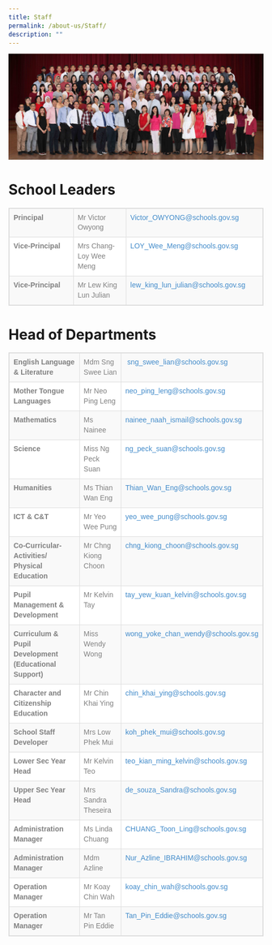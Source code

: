 ```yaml
---
title: Staff
permalink: /about-us/Staff/
description: ""
---
```

![](/images/All%20Staff%20v2.jpg)
# School Leaders

<table class="table table-bordered table-striped table-responsive" style="box-sizing: border-box; border-collapse: collapse; border-spacing: 0px; background-color: rgb(255, 255, 255); width: 841px; max-width: 100%; margin-bottom: 20px; border: 1px solid rgb(221, 221, 221); min-height: 0.01%; overflow-x: auto; color: rgb(128, 128, 128); font-family: Helvetica, Verdana, Arial, sans-serif; font-size: 14px; font-style: normal; font-variant-ligatures: normal; font-variant-caps: normal; font-weight: 400; letter-spacing: normal; orphans: 2; text-align: start; text-transform: none; white-space: normal; widows: 2; word-spacing: 0px; -webkit-text-stroke-width: 0px; text-decoration-thickness: initial; text-decoration-style: initial; text-decoration-color: initial;"><tbody style="box-sizing: border-box;"><tr style="box-sizing: border-box; background-color: rgb(249, 249, 249);"><td style="box-sizing: border-box; padding: 8px; line-height: 1.42857; vertical-align: top; border: 1px solid rgb(221, 221, 221); width: 271px;"><strong style="box-sizing: border-box; font-weight: 700;">Principal</strong></td><td style="box-sizing: border-box; padding: 8px; line-height: 1.42857; vertical-align: top; border: 1px solid rgb(221, 221, 221); width: 206px;">Mr Victor Owyong</td><td style="box-sizing: border-box; padding: 8px; line-height: 1.42857; vertical-align: top; border: 1px solid rgb(221, 221, 221); width: 344px;"><a class="rABsFf RffVmb AL18ce" href="mailto:Victor_OWYONG@schools.gov.sg" target="_blank" rel="noopener" data-tooltip-position="top" data-tooltip="From your Google Contacts" style="box-sizing: border-box; background-color: transparent; color: rgb(66, 139, 202); text-decoration: none;">Victor_OWYONG@schools.gov.sg</a></td></tr><tr style="box-sizing: border-box;"><td style="box-sizing: border-box; padding: 8px; line-height: 1.42857; vertical-align: top; border: 1px solid rgb(221, 221, 221); width: 271px;"><strong style="box-sizing: border-box; font-weight: 700;">Vice-Principal</strong></td><td style="box-sizing: border-box; padding: 8px; line-height: 1.42857; vertical-align: top; border: 1px solid rgb(221, 221, 221); width: 206px;">Mrs Chang-Loy Wee Meng</td><td style="box-sizing: border-box; padding: 8px; line-height: 1.42857; vertical-align: top; border: 1px solid rgb(221, 221, 221); width: 344px;"><a href="mailto:LOY_Wee_Meng@schools.gov.sg" style="box-sizing: border-box; background-color: transparent; color: rgb(66, 139, 202); text-decoration: none;">LOY_Wee_Meng@schools.gov.sg</a></td></tr><tr style="box-sizing: border-box; background-color: rgb(249, 249, 249);"><td style="box-sizing: border-box; padding: 8px; line-height: 1.42857; vertical-align: top; border: 1px solid rgb(221, 221, 221); width: 271px;"><strong style="box-sizing: border-box; font-weight: 700;">Vice-Principal</strong></td><td style="box-sizing: border-box; padding: 8px; line-height: 1.42857; vertical-align: top; border: 1px solid rgb(221, 221, 221); width: 206px;">Mr Lew King Lun Julian</td><td style="box-sizing: border-box; padding: 8px; line-height: 1.42857; vertical-align: top; border: 1px solid rgb(221, 221, 221); width: 344px;"><a href="mailto:lew_king_lun_julian@schools.gov.sg" style="box-sizing: border-box; background-color: transparent; color: rgb(66, 139, 202); text-decoration: none;">lew_king_lun_julian@schools.gov.sg</a></td></tr></tbody></table>





# Head of Departments
<table class="table table-bordered table-striped table-responsive" style="box-sizing: border-box; border-collapse: collapse; border-spacing: 0px; background-color: rgb(255, 255, 255); width: 713.667px; max-width: 100%; margin-bottom: 20px; border: 1px solid rgb(221, 221, 221); min-height: 0.01%; overflow-x: auto; color: rgb(128, 128, 128); font-family: Helvetica, Verdana, Arial, sans-serif; font-size: 14px; font-style: normal; font-variant-ligatures: normal; font-variant-caps: normal; font-weight: 400; letter-spacing: normal; orphans: 2; text-align: start; text-transform: none; white-space: normal; widows: 2; word-spacing: 0px; -webkit-text-stroke-width: 0px; text-decoration-thickness: initial; text-decoration-style: initial; text-decoration-color: initial;"><tbody style="box-sizing: border-box;"><tr style="box-sizing: border-box; background-color: rgb(249, 249, 249); height: 20px;"><td width="33%" style="box-sizing: border-box; padding: 8px; line-height: 1.42857; vertical-align: top; border: 1px solid rgb(221, 221, 221); height: 20px;"><strong style="box-sizing: border-box; font-weight: 700;">English Language &amp; Literature</strong></td><td width="19%" style="box-sizing: border-box; padding: 8px; line-height: 1.42857; vertical-align: top; border: 1px solid rgb(221, 221, 221); height: 20px;">Mdm Sng Swee Lian</td><td width="48%" style="box-sizing: border-box; padding: 8px; line-height: 1.42857; vertical-align: top; border: 1px solid rgb(221, 221, 221); height: 20px;">&nbsp;<a href="mailto:sng_swee_lian@schools.gov.sg" style="box-sizing: border-box; background-color: transparent; color: rgb(66, 139, 202); text-decoration: none;">sng_swee_lian@schools.gov.sg</a></td></tr><tr style="box-sizing: border-box; height: 20px;"><td style="box-sizing: border-box; padding: 8px; line-height: 1.42857; vertical-align: top; border: 1px solid rgb(221, 221, 221); height: 20px;"><strong style="box-sizing: border-box; font-weight: 700;">Mother Tongue Languages</strong></td><td style="box-sizing: border-box; padding: 8px; line-height: 1.42857; vertical-align: top; border: 1px solid rgb(221, 221, 221); height: 20px;">Mr Neo Ping Leng</td><td style="box-sizing: border-box; padding: 8px; line-height: 1.42857; vertical-align: top; border: 1px solid rgb(221, 221, 221); height: 20px;"><a href="mailto:neo_ping_leng@schools.gov.sg" style="box-sizing: border-box; background-color: transparent; color: rgb(66, 139, 202); text-decoration: none;">neo_ping_leng@schools.gov.sg</a></td></tr><tr style="box-sizing: border-box; background-color: rgb(249, 249, 249); height: 20px;"><td style="box-sizing: border-box; padding: 8px; line-height: 1.42857; vertical-align: top; border: 1px solid rgb(221, 221, 221); height: 20px;"><strong style="box-sizing: border-box; font-weight: 700;">Mathematics</strong></td><td style="box-sizing: border-box; padding: 8px; line-height: 1.42857; vertical-align: top; border: 1px solid rgb(221, 221, 221); height: 20px;">Ms Nainee</td><td style="box-sizing: border-box; padding: 8px; line-height: 1.42857; vertical-align: top; border: 1px solid rgb(221, 221, 221); height: 20px;"><a href="mailto:nainee_naah_ismail@schools.gov.sg" style="box-sizing: border-box; background-color: transparent; color: rgb(66, 139, 202); text-decoration: none;">nainee_naah_ismail@schools.gov.sg</a></td></tr><tr style="box-sizing: border-box; height: 20px;"><td style="box-sizing: border-box; padding: 8px; line-height: 1.42857; vertical-align: top; border: 1px solid rgb(221, 221, 221); height: 20px;"><strong style="box-sizing: border-box; font-weight: 700;">Science</strong></td><td style="box-sizing: border-box; padding: 8px; line-height: 1.42857; vertical-align: top; border: 1px solid rgb(221, 221, 221); height: 20px;">Miss Ng Peck Suan</td><td style="box-sizing: border-box; padding: 8px; line-height: 1.42857; vertical-align: top; border: 1px solid rgb(221, 221, 221); height: 20px;"><a href="mailto:ng_peck_suan@schools.gov.sg" style="box-sizing: border-box; background-color: transparent; color: rgb(66, 139, 202); text-decoration: none;">ng_peck_suan@schools.gov.sg</a></td></tr><tr style="box-sizing: border-box; background-color: rgb(249, 249, 249); height: 20px;"><td style="box-sizing: border-box; padding: 8px; line-height: 1.42857; vertical-align: top; border: 1px solid rgb(221, 221, 221); height: 20px;"><strong style="box-sizing: border-box; font-weight: 700;">Humanities</strong></td><td style="box-sizing: border-box; padding: 8px; line-height: 1.42857; vertical-align: top; border: 1px solid rgb(221, 221, 221); height: 20px;">Ms Thian Wan Eng</td><td style="box-sizing: border-box; padding: 8px; line-height: 1.42857; vertical-align: top; border: 1px solid rgb(221, 221, 221); height: 20px;"><a href="mailto:Thian_Wan_Eng@schools.gov.sg" style="box-sizing: border-box; background-color: transparent; color: rgb(66, 139, 202); text-decoration: none;">Thian_Wan_Eng@schools.gov.sg</a></td></tr><tr style="box-sizing: border-box; height: 20px;"><td style="box-sizing: border-box; padding: 8px; line-height: 1.42857; vertical-align: top; border: 1px solid rgb(221, 221, 221); height: 20px;"><strong style="box-sizing: border-box; font-weight: 700;">ICT &amp; C&amp;T</strong></td><td style="box-sizing: border-box; padding: 8px; line-height: 1.42857; vertical-align: top; border: 1px solid rgb(221, 221, 221); height: 20px;">Mr Yeo Wee Pung</td><td style="box-sizing: border-box; padding: 8px; line-height: 1.42857; vertical-align: top; border: 1px solid rgb(221, 221, 221); height: 20px;"><a href="mailto:yeo_wee_pung@schools.gov.sg" style="box-sizing: border-box; background-color: transparent; color: rgb(66, 139, 202); text-decoration: none;">yeo_wee_pung@schools.gov.sg</a></td></tr><tr style="box-sizing: border-box; background-color: rgb(249, 249, 249); height: 20px;"><td style="box-sizing: border-box; padding: 8px; line-height: 1.42857; vertical-align: top; border: 1px solid rgb(221, 221, 221); height: 20px;"><strong style="box-sizing: border-box; font-weight: 700;">Co-Curricular-Activities/ Physical Education&nbsp;</strong></td><td style="box-sizing: border-box; padding: 8px; line-height: 1.42857; vertical-align: top; border: 1px solid rgb(221, 221, 221); height: 20px;">Mr Chng Kiong Choon</td><td style="box-sizing: border-box; padding: 8px; line-height: 1.42857; vertical-align: top; border: 1px solid rgb(221, 221, 221); height: 20px;"><a href="mailto:chng_kiong_choon@schools.gov.sg" style="box-sizing: border-box; background-color: transparent; color: rgb(66, 139, 202); text-decoration: none;">chng_kiong_choon@schools.gov.sg</a></td></tr><tr style="box-sizing: border-box; height: 20px;"><td style="box-sizing: border-box; padding: 8px; line-height: 1.42857; vertical-align: top; border: 1px solid rgb(221, 221, 221); height: 20px;"><strong style="box-sizing: border-box; font-weight: 700;">Pupil Management &amp; Development</strong></td><td style="box-sizing: border-box; padding: 8px; line-height: 1.42857; vertical-align: top; border: 1px solid rgb(221, 221, 221); height: 20px;">Mr Kelvin Tay</td><td style="box-sizing: border-box; padding: 8px; line-height: 1.42857; vertical-align: top; border: 1px solid rgb(221, 221, 221); height: 20px;"><a href="mailto:tay_yew_kuan_kelvin@schools.gov.sg" style="box-sizing: border-box; background-color: transparent; color: rgb(66, 139, 202); text-decoration: none;">tay_yew_kuan_kelvin@schools.gov.sg</a></td></tr><tr style="box-sizing: border-box; background-color: rgb(249, 249, 249); height: 20px;"><td style="box-sizing: border-box; padding: 8px; line-height: 1.42857; vertical-align: top; border: 1px solid rgb(221, 221, 221); height: 20px;"><strong style="box-sizing: border-box; font-weight: 700;">Curriculum &amp; Pupil Development (Educational Support)</strong></td><td style="box-sizing: border-box; padding: 8px; line-height: 1.42857; vertical-align: top; border: 1px solid rgb(221, 221, 221); height: 20px;">Miss Wendy Wong</td><td style="box-sizing: border-box; padding: 8px; line-height: 1.42857; vertical-align: top; border: 1px solid rgb(221, 221, 221); height: 20px;"><a href="mailto:wong_yoke_chan_wendy@schools.gov.sg" style="box-sizing: border-box; background-color: transparent; color: rgb(66, 139, 202); text-decoration: none;">wong_yoke_chan_wendy@schools.gov.sg</a></td></tr><tr style="box-sizing: border-box; height: 20px;"><td style="box-sizing: border-box; padding: 8px; line-height: 1.42857; vertical-align: top; border: 1px solid rgb(221, 221, 221); height: 20px;"><strong style="box-sizing: border-box; font-weight: 700;">Character and Citizenship Education</strong></td><td style="box-sizing: border-box; padding: 8px; line-height: 1.42857; vertical-align: top; border: 1px solid rgb(221, 221, 221); height: 20px;">Mr Chin Khai Ying</td><td style="box-sizing: border-box; padding: 8px; line-height: 1.42857; vertical-align: top; border: 1px solid rgb(221, 221, 221); height: 20px;"><a href="mailto:chin_khai_ying@schools.gov.sg" style="box-sizing: border-box; background-color: transparent; color: rgb(66, 139, 202); text-decoration: none;">chin_khai_ying@schools.gov.sg</a></td></tr><tr style="box-sizing: border-box; background-color: rgb(249, 249, 249); height: 20px;"><td style="box-sizing: border-box; padding: 8px; line-height: 1.42857; vertical-align: top; border: 1px solid rgb(221, 221, 221); height: 20px;"><strong style="box-sizing: border-box; font-weight: 700;">School Staff Developer</strong></td><td style="box-sizing: border-box; padding: 8px; line-height: 1.42857; vertical-align: top; border: 1px solid rgb(221, 221, 221); height: 20px;">Mrs Low Phek Mui</td><td style="box-sizing: border-box; padding: 8px; line-height: 1.42857; vertical-align: top; border: 1px solid rgb(221, 221, 221); height: 20px;"><a href="mailto:koh_phek_mui@schools.gov.sg" style="box-sizing: border-box; background-color: transparent; color: rgb(66, 139, 202); text-decoration: none;">koh_phek_mui@schools.gov.sg</a></td></tr><tr style="box-sizing: border-box; height: 20px;"><td style="box-sizing: border-box; padding: 8px; line-height: 1.42857; vertical-align: top; border: 1px solid rgb(221, 221, 221); height: 20px;"><strong style="box-sizing: border-box; font-weight: 700;">Lower Sec Year Head</strong></td><td style="box-sizing: border-box; padding: 8px; line-height: 1.42857; vertical-align: top; border: 1px solid rgb(221, 221, 221); height: 20px;">Mr Kelvin Teo</td><td style="box-sizing: border-box; padding: 8px; line-height: 1.42857; vertical-align: top; border: 1px solid rgb(221, 221, 221); height: 20px;"><a href="mailto:teo_kian_ming_kelvin@schools.gov.sg" style="box-sizing: border-box; background-color: transparent; color: rgb(66, 139, 202); text-decoration: none;">teo_kian_ming_kelvin@schools.gov.sg</a></td></tr><tr style="box-sizing: border-box; background-color: rgb(249, 249, 249); height: 20px;"><td style="box-sizing: border-box; padding: 8px; line-height: 1.42857; vertical-align: top; border: 1px solid rgb(221, 221, 221); height: 20px;"><strong style="box-sizing: border-box; font-weight: 700;">Upper Sec Year Head</strong></td><td style="box-sizing: border-box; padding: 8px; line-height: 1.42857; vertical-align: top; border: 1px solid rgb(221, 221, 221); height: 20px;">Mrs Sandra Theseira</td><td style="box-sizing: border-box; padding: 8px; line-height: 1.42857; vertical-align: top; border: 1px solid rgb(221, 221, 221); height: 20px;"><a href="mailto:de_souza_Sandra@schools.gov.sg" style="box-sizing: border-box; background-color: transparent; color: rgb(66, 139, 202); text-decoration: none;">de_souza_Sandra@schools.gov.sg</a></td></tr><tr style="box-sizing: border-box; height: 20px;"><td style="box-sizing: border-box; padding: 8px; line-height: 1.42857; vertical-align: top; border: 1px solid rgb(221, 221, 221); height: 20px;"><strong style="box-sizing: border-box; font-weight: 700;">Administration Manager</strong></td><td style="box-sizing: border-box; padding: 8px; line-height: 1.42857; vertical-align: top; border: 1px solid rgb(221, 221, 221); height: 20px;">Ms Linda Chuang</td><td style="box-sizing: border-box; padding: 8px; line-height: 1.42857; vertical-align: top; border: 1px solid rgb(221, 221, 221); height: 20px;"><a href="mailto:CHUANG_Toon_Ling@schools.gov.sg" style="box-sizing: border-box; background-color: transparent; color: rgb(66, 139, 202); text-decoration: none;">CHUANG_Toon_Ling@schools.gov.sg</a></td></tr><tr style="box-sizing: border-box; background-color: rgb(249, 249, 249); height: 20px;"><td style="box-sizing: border-box; padding: 8px; line-height: 1.42857; vertical-align: top; border: 1px solid rgb(221, 221, 221); height: 20px;"><strong style="box-sizing: border-box; font-weight: 700;">Administration Manager</strong></td><td style="box-sizing: border-box; padding: 8px; line-height: 1.42857; vertical-align: top; border: 1px solid rgb(221, 221, 221); height: 20px;">Mdm Azline</td><td style="box-sizing: border-box; padding: 8px; line-height: 1.42857; vertical-align: top; border: 1px solid rgb(221, 221, 221); height: 20px;"><a href="mailto:Nur_Azline_IBRAHIM@schools.gov.sg" style="box-sizing: border-box; background-color: transparent; color: rgb(66, 139, 202); text-decoration: none;">Nur_Azline_IBRAHIM@schools.gov.sg</a></td></tr><tr style="box-sizing: border-box; height: 20px;"><td style="box-sizing: border-box; padding: 8px; line-height: 1.42857; vertical-align: top; border: 1px solid rgb(221, 221, 221); height: 20px;"><strong style="box-sizing: border-box; font-weight: 700;">Operation Manager</strong></td><td style="box-sizing: border-box; padding: 8px; line-height: 1.42857; vertical-align: top; border: 1px solid rgb(221, 221, 221); height: 20px;">Mr Koay Chin Wah</td><td style="box-sizing: border-box; padding: 8px; line-height: 1.42857; vertical-align: top; border: 1px solid rgb(221, 221, 221); height: 20px;"><a href="mailto:koay_chin_wah@schools.gov.sg" style="box-sizing: border-box; background-color: transparent; color: rgb(66, 139, 202); text-decoration: none;">koay_chin_wah@schools.gov.sg</a></td></tr><tr style="box-sizing: border-box; background-color: rgb(249, 249, 249); height: 20.75px;"><td style="box-sizing: border-box; padding: 8px; line-height: 1.42857; vertical-align: top; border: 1px solid rgb(221, 221, 221); height: 20.75px;"><strong style="box-sizing: border-box; font-weight: 700;">Operation Manager</strong></td><td style="box-sizing: border-box; padding: 8px; line-height: 1.42857; vertical-align: top; border: 1px solid rgb(221, 221, 221); height: 20.75px;">Mr Tan Pin Eddie</td><td style="box-sizing: border-box; padding: 8px; line-height: 1.42857; vertical-align: top; border: 1px solid rgb(221, 221, 221); height: 20.75px;"><a href="mailto:Tan_Pin_Eddie@schools.gov.sg" style="box-sizing: border-box; background-color: transparent; color: rgb(66, 139, 202); text-decoration: none;">Tan_Pin_Eddie@schools.gov.sg</a></td></tr></tbody></table>